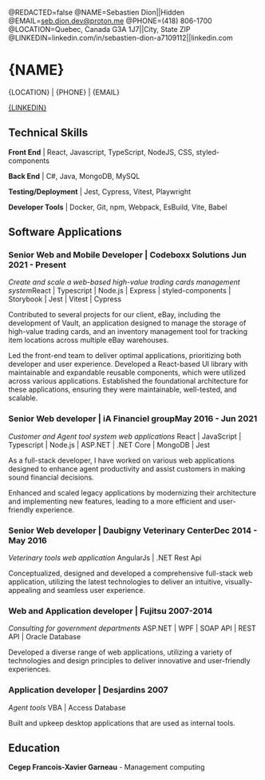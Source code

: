 <!--
Welcome to resume.lol !

This is the template you can use to get started.

Easily remove personal info by using a variable follow with a second value and "||":

@NAME=Real Name||Hidden Name

and change @REDACTED to be true

@REDACTED=true
-->

@REDACTED=false
@NAME=Sebastien Dion||Hidden
@EMAIL=seb.dion.dev@proton.me
@PHONE=(418) 806-1700
@LOCATION=Quebec, Canada G3A 1J7||City, State ZIP
@LINKEDIN=linkedin.com/in/sebastien-dion-a7109112||linkedin.com

# {NAME}

{LOCATION} | {PHONE} | {EMAIL}

[{LINKEDIN}](https://{LINKEDIN})

<div className="vertical-spacer"></div>

## Technical Skills

**Front End** | React, Javascript, TypeScript, NodeJS, CSS, styled-components

**Back End** | C#, Java, MongoDB, MySQL

**Testing/Deployment** | Jest, Cypress, Vitest, Playwright

**Developer Tools** | Docker, Git, npm, Webpack, EsBuild, Vite, Babel

<div className="vertical-spacer"></div>

## Software Applications

### Senior Web and Mobile Developer | Codeboxx Solutions <span class="spacer"></span>Jun 2021 - Present

_Create and scale a web-based high-value trading cards management system_<span class="spacer"></span>React | Typescript | Node.js | Express | styled-components | Storybook | Jest | Vitest | Cypress

Contributed to several projects for our client, eBay, including the development of Vault, an application designed to manage the storage of high-value trading cards, and an inventory management tool for tracking item locations across multiple eBay warehouses.

Led the front-end team to deliver optimal applications, prioritizing both developer and user experience. Developed a React-based UI library with maintainable and expandable reusable components, which were utilized across various applications. Established the foundational architecture for these applications, ensuring they were maintainable, well-tested, and scalable.

<div className="vertical-spacer"></div>

### Senior Web developer | iA Financiel group<span class="spacer"></span>May 2016 - Jun 2021

_Customer and Agent tool system web applications_ <span class="spacer"></span> React | JavaScript | Typescript | Node.js | ASP.NET | .NET Core | MongoDB | Jest

As a full-stack developer, I have worked on various web applications designed to enhance agent productivity and assist customers in making sound financial decisions.

Enhanced and scaled legacy applications by modernizing their architecture and implementing new features, leading to a more efficient and user-friendly experience.

<div className="vertical-spacer"></div>

### Senior Web developer | Daubigny Veterinary Center<span class="spacer"></span>Dec 2014 - May 2016

_Veterinary tools web application_ <span class="spacer"></span> AngularJs | .NET Rest Api

Conceptualized, designed and developed a comprehensive full-stack web application, utilizing the latest technologies to deliver an intuitive, visually-appealing and seamless user experience.

<div className="vertical-spacer"></div>

### Web and Application developer | Fujitsu <span class="spacer"></span> 2007-2014

_Consulting for government departments_ <span class="spacer"></span> ASP.NET | WPF | SOAP API | REST API | Oracle Database

Developed a diverse range of web applications, utilizing a variety of technologies and design principles to deliver innovative and user-friendly experiences.

<div className="vertical-spacer"></div>

### Application developer | Desjardins <span class="spacer"></span> 2007

_Agent tools_ <span class="spacer"></span> VBA | Access Database

Built and upkeep desktop applications that are used as internal tools.

<div className="vertical-spacer"></div>

## Education

**Cegep Francois-Xavier Garneau** - Management computing
